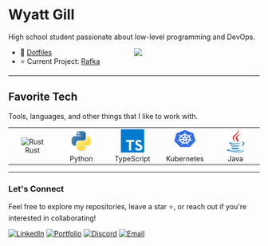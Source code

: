 # **Wyatt Gill**
High school student passionate about low-level programming and DevOps.

<picture>
    <source media="(prefers-color-scheme: dark)" srcset="https://github-readme-stats-ouuan.vercel.app/api?username=wyattgill9&theme=tokyonight&show_icons=true&hide_border=true">
    <img align="right" width="50%" src="https://github-readme-stats-wyattgill9.vercel.app/api?username=wyattgill9&show_icons=true&theme=tokyonight&hide_border=true">
</picture>

- 📂 [Dotfiles](https://github.com/wyattgill9/dotfiles)
- ⭐ Current Project: [Rafka](https://github.com/wyattgill9/IMAP)

---

## Favorite Tech
Tools, languages, and other things that I like to work with.

<table>
  <tr>
    <td align="center" width="96">
      <img src="https://cdn.jsdelivr.net/gh/devicons/devicon@latest/icons/rust/rust-original.svg" width="48" height="48" alt="Rust" />
      <br>Rust
    </td>
    <td align="center" width="96">
      <img src="https://raw.githubusercontent.com/devicons/devicon/master/icons/python/python-original.svg" width="48" height="48" alt="Python" />
      <br>Python
    </td>
    <td align="center" width="96">
      <img src="https://raw.githubusercontent.com/devicons/devicon/master/icons/typescript/typescript-original.svg" width="48" height="48" alt="TypeScript" />
      <br>TypeScript
    </td>
    <td align="center" width="96">
      <img src="https://raw.githubusercontent.com/cncf/artwork/master/projects/kubernetes/icon/color/kubernetes-icon-color.svg" width="48" height="48" alt="Kubernetes" />
      <br>Kubernetes
    </td>
    <td align="center" width="96">
      <img src="https://raw.githubusercontent.com/devicons/devicon/master/icons/java/java-original.svg" width="48" height="48" alt="Java" />
      <br>Java
    </td>
  </tr>
</table>

---

### Let's Connect
Feel free to explore my repositories, leave a star ⭐, or reach out if you're interested in collaborating!

[![LinkedIn](https://img.shields.io/badge/-LinkedIn-0077B5?style=flat&logo=LinkedIn&logoColor=white)](https://www.linkedin.com/in/wyatt-gill-17380b323/)
[![Portfolio](https://img.shields.io/badge/-Portfolio-000?style=flat&logo=vercel&logoColor=white)](https://portfolio-website-9asx-wyatt-gills-projects.vercel.app/)
[![Discord](https://img.shields.io/badge/-raiinyzen-5865F2?style=flat&logo=Discord&logoColor=white)](https://discord.com/)
[![Email](https://img.shields.io/badge/-Email-D14836?style=flat&logo=Gmail&logoColor=white)](mailto:wyattgill2009@gmail.com)
